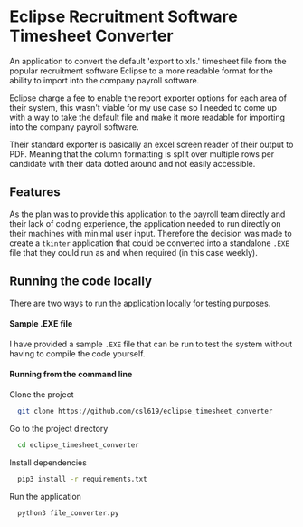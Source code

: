 
# Eclipse Recruitment Software Timesheet Converter

An application to convert the default 'export to xls.' timesheet file from
the popular recruitment software Eclipse to a more readable format for the
ability to import into the company payroll software.

Eclipse charge a fee to enable the report exporter options for each area of
their system, this wasn't viable for my use case so I needed to come up with
a way to take the default file and make it more readable for importing into
the company payroll software.

Their standard exporter is basically an excel screen reader of their output
to PDF. Meaning that the column formatting is split over multiple rows per
candidate with their data dotted around and not easily accessible.
## Features

As the plan was to provide this application to the payroll team directly and their lack of coding experience,
the application needed to run directly on their machines with minimal user input. Therefore the decision was
made to create a `tkinter` application that could be converted into a standalone `.EXE` file that they could
run as and when required (in this case weekly).


## Running the code locally

There are two ways to run the application locally for testing purposes.

#### Sample .EXE file

I have provided a sample `.EXE` file that can be run to test the system without having to compile the code yourself.

#### Running from the command line

Clone the project
```bash
  git clone https://github.com/csl619/eclipse_timesheet_converter
```
Go to the project directory
```bash
  cd eclipse_timesheet_converter
```
Install dependencies
```bash
  pip3 install -r requirements.txt
```
Run the application
```bash
  python3 file_converter.py
```

